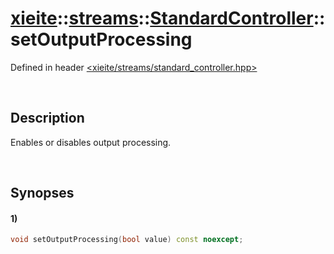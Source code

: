 # [xieite](../../../../../xieite.md)\:\:[streams](../../../../../streams.md)\:\:[StandardController](../../../standard_controller.md)\:\:setOutputProcessing
Defined in header [<xieite/streams/standard_controller.hpp>](../../../../../../include/xieite/streams/standard_controller.hpp)

&nbsp;

## Description
Enables or disables output processing.

&nbsp;

## Synopses
#### 1)
```cpp
void setOutputProcessing(bool value) const noexcept;
```
